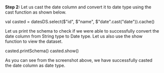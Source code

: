 
**Step 2:** Let us cast the date column and convert it to date type using the cast function as shown below.

val casted = datesDS.select($"id", $"name", $"date".cast("date")).cache()

Let us print the schema to check if we were able to successfully convert the date column from String type to Date type. Let us also use the show function to view the dataset.

casted.printSchema()
casted.show()

 

As you can see from the screenshot above, we have successfully casted the date column as date type.
